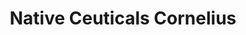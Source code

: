 ---
title: "Native Ceuticals Cornelius"
url: /cornelius/native-ceuticals-cornelius/
shop: Kosmetik
---
